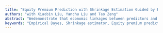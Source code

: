 ```yaml
---
title: "Equity Premium Prediction with Shrinkage Estimation Guided by Economic Theory"
authors: "with Xiaobin Liu, Yanchu Liu and Tao Zeng"
abstract: "Wedemonstrate that economic linkages between predictors and the real economy, combined with theory-implied parameter restrictions, substantially enhance out-of-sample equity premium forecasting performance. We introduce a novel empirical Bayes (EB) framework that captures these economic relationships while accommodating theoretical constraints on predictor coefficients. Our EB methodology optimally shrinks coefficient estimates toward intermediate values between unrestricted OLS estimates and theory-implied restricted estimates. Empirical applications reveal improved forecasting performance across numerous established predictors. Using two comprehensive datasets, we document superior EB forecasting performance compared to traditional OLS methods. The improvements become particularly pronounced when implementing classic economic constraints following Campbell and Thompson (2008) and Pettenuzzo, Timmermann, and Valkanov (2014). These findings provide new insights into the crucial role of economic theory in time-series predictability and demonstrate how theory-implied parameter restrictions enhance predictive accuracy."
keywords: "Empirical Bayes, Shrinkage estimator, Equity premium prediction"
---
```


